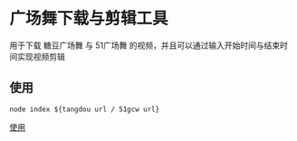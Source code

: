 # 广场舞下载与剪辑工具
用于下载 糖豆广场舞 与 51广场舞 的视频，并且可以通过输入开始时间与结束时间实现视频剪辑

## 使用
```
node index ${tangdou url / 51gcw url}
```

[使用](https://user-gold-cdn.xitu.io/2019/11/12/16e5b6969ce9da8d?imageView2/0/w/1280/h/960/format/webp/ignore-error/1)
